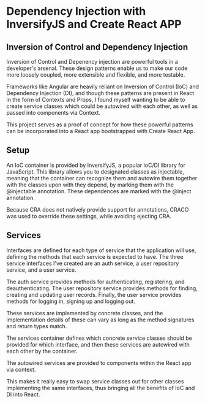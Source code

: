 
# Dependency Injection with InversifyJS and Create React APP

## Inversion of Control and Dependency Injection
Inversion of Control and Depenency injection are powerful tools in a developer's arsenal. These design patterns enable us to make our code more loosely coupled, more extensible and flexible, and more testable.

Frameworks like Angular are heavily reliant on Inversion of Control (IoC) and Dependency Injection (DI), and though these patterns are present in React in the form of Contexts and Props, I found myself wanting to be able to create service classes which could be autowired with each other, as well as passed into components via Context.

This project serves as a proof of concept for how these powerful patterns can be incorporated into a React app bootstrapped with Create React App.

## Setup
An IoC container is provided by InversifyJS, a popular IoC/DI library for JavaScript. This library allows you to designated classes as injectable, meaning that the container can recognize them and autowire them together with the classes upon with they depend, by marking them with the @injectable annotation. These dependences are marked with the @inject annotation.

Because CRA does not natively provide support for annotations, CRACO was used to override these settings, while avoiding ejecting CRA.

## Services
Interfaces are defined for each type of service that the application will use, defining the methods that each service is expected to have. The three service interfaces I've created are an auth service, a user repository service, and a user service.

The auth service provides methods for authenticating, registering, and deauthenticating. The user repository service provides methods for finding, creating and updating user records. Finally, the user service provides methods for logging in, signing up and logging out.

These services are implemented by concrete classes, and the implementation details of these can vary as long as the method signatures and return types match.

The services container defines which concrete service classes should be provided for which interface, and then these services are autowired with each other by the container.

The autowired services are provided to components within the React app via context.

This makes it really easy to swap service classes out for other classes implementing the same interfaces, thus bringing all the benefits of IoC and DI into React.
